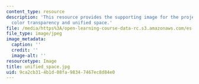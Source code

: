 ```yaml
---
content_type: resource
description: 'This resource provides the supporting image for the project letters:
  color transparency and unified space.'
file: /media/https%3A/open-learning-course-data-rc.s3.amazonaws.com/es-298-art-of-color-spring-2005/9ca2cb314b1d08fa98347467ec8d84e0_unified_space.jpg
file_type: image/jpeg
image_metadata:
  caption: ''
  credit: ''
  image-alt: ''
resourcetype: Image
title: unified_space.jpg
uid: 9ca2cb31-4b1d-08fa-9834-7467ec8d84e0
---
```

